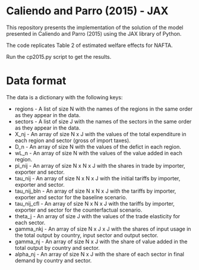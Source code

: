 # Caliendo and Parro (2015) - JAX

This repository presents the implementation of the solution of the model presented in Caliendo and Parro (2015) using the JAX library of Python.

The code replicates Table 2 of estimated welfare effects for NAFTA.


Run the cp2015.py script to get the results.

# Data format

The data is a dictionary with the following keys:

* regions - A list of size N with the names of the regions in the same order as they appear in the data.
* sectors - A list of size J with the names of the sectors in the same order as they appear in the data.
* X_nj - An array of size N x J with the values of the total expenditure in each region and sector (gross of import taxes).
* D_n - An array of size N with the values of the defict in each region.
* wL_n - An array of size N with the values of the value added in each region.
* pi_nij - An array of size N x N x J with the shares in trade by importer, exporter and sector. 
* tau_nij - An array of size N x N x J with the initial tariffs by importer, exporter and sector.
* tau_nij_bln - An array of size N x N x J with the tariffs by importer, exporter and sector for the baseline scenario.
* tau_nij_cfl - An array of size N x N x J with the tariffs by importer, exporter and sector for the counterfactual scenario.
* theta_j - An array of size J with the values of the trade elasticity for each sector.
* gamma_nkj - An array of size N x J x J with the shares of input usage in the total output by country, input sector and output sector.
* gamma_nj - An array of size N x J with the share of value added in the total output by country and sector.
* alpha_nj - An array of size N x J with the share of each sector in final demand by country and sector.
